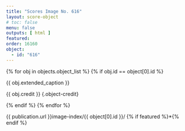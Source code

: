 ```yaml
---
title: "Scores Image No. 616"
layout: score-object
# toc: false
menu: false
outputs: [ html ]
featured: 
order: 16160
object:
  - id: "616"
---
```


{% for obj in objects.object_list %}
{% if obj.id == object[0].id %}

{{ obj.extended_caption }}

{{ obj.credit }} {.object-credit}

{% endif %}
{% endfor %}

<div class="object-credit object-url is-print-only">

{{ publication.url }}image-index/{{ object[0].id }}/ {% if featured %}*{% endif %}

</div>
